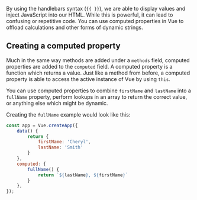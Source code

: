 By using the handlebars syntax (`{{ }}`), we are able to display values and inject JavaScript into our HTML. While this is powerful, it can lead to confusing or repetitive code. You can use computed properties in Vue to offload calculations and other forms of dynamic strings.

## Creating a computed property

Much in the same way methods are added under a `methods` field, computed properties are added to the `computed` field. A computed property is a function which returns a value. Just like a method from before, a computed property is able to access the active instance of Vue by using `this`.

You can use computed properties to combine `firstName` and `lastName` into a `fullName` property, perform lookups in an array to return the correct value, or anything else which might be dynamic.

Creating the `fullName` example would look like this:

```javascript
const app = Vue.createApp({
    data() {
        return {
            firstName: 'Cheryl',
            lastName: 'Smith'
        }
    },
    computed: {
        fullName() {
            return `${lastName}, ${firstName}`
        }
    },
});

